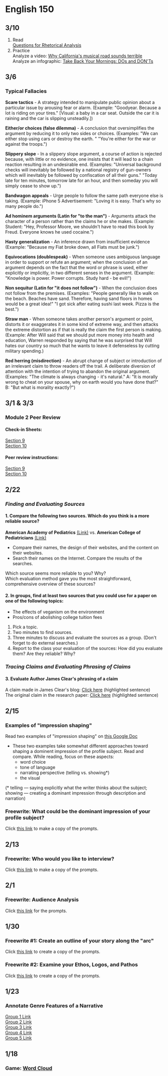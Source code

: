 # English 150
## 3/10
1. Read  
[Questions for Rhetorical Analysis](https://docs.google.com/document/d/1efjKNW65pdbOq4vftard-fhOM7iwrzshA41k8-zXCV4/edit?usp=sharing)  
2. Practice  
Analyze a video: [Why California's musical road sounds terrible](https://youtu.be/Ef93WmlEho0)  
Analyze an infographic: [Take Back Your Mornings: DOs and DON'Ts](https://cdn.lifehack.org/wp-content/uploads/2015/09/1413563200-take-your-mornings-back-infographic1.jpg)

## 3/6 
### Typical Fallacies
**Scare tactics** - A strategy intended to manipulate public opinion about a particular issue by arousing fear or alarm. (Example: "Goodyear. Because a lot is riding on your tires." [Visual: a baby in a car seat. Outside the car it is raining and the car is slipping unsteadily.]) 

**Either/or choices (false dilemma)** - A conclusion that oversimplifies the argument by reducing it to only two sides or choices. (Examples: "We can either stop using cars or destroy the earth. " "You're either for the war or against the troops.") 

**Slippery slope** - In a slippery slope argument, a course of action is rejected because, with little or no evidence, one insists that it will lead to a chain reaction resulting in an undesirable end. (Examples: "Universal background checks will inevitably be followed by a national registry of gun-owners which will inevitably be followed by confiscation of all their guns." "Today late for ten minutes, tomorrow late for an hour, and then someday you will simply cease to show up.") 

**Bandwagon appeals** - Urge people to follow the same path everyone else is taking. (Example: iPhone 5 Advertisement: "Loving it is easy. That's why so many people do.") 

**Ad hominem arguments (Latin for "to the man")** - Arguments attack the character of a person rather than the claims he or she makes. (Example: Student: "Hey, Professor Moore, we shouldn't have to read this book by Freud. Everyone knows he used cocaine.") 

**Hasty generalization** - An inference drawn from insufficient evidence (Example: "Because my Fiat broke down, all Fiats must be junk.") 

**Equivocations (doublespeak)** - When someone uses ambiguous language in order to support or refute an argument; when the conclusion of an argument depends on the fact that the word or phrase is used, either explicitly or implicitly, in two different senses in the argument. (Example: "Knowledge is power. Power corrupts. Study hard - be evil!") 

**Non sequitur (Latin for "it does not follow")** - When the conclusion does not follow from the premises. (Examples: "People generally like to walk on the beach. Beaches have sand. Therefore, having sand floors in homes would be a great idea!" "I got sick after eating sushi last week. Pizza is the best.") 

**Straw man** - When someone takes another person's argument or point, distorts it or exaggerates it in some kind of extreme way, and then attacks the extreme distortion as if that is really the claim the first person is making. (Example: After Will said that we should put more money into health and education, Warren responded by saying that he was surprised that Will hates our country so much that he wants to leave it defenseless by cutting military spending.) 

**Red herring (misdirection)** - An abrupt change of subject or introduction of an irrelevant claim to throw readers off the trail. A deliberate diversion of attention with the intention of trying to abandon the original argument. (Examples: "The climate is always changing - it's natural." A: "It is morally wrong to cheat on your spouse, why on earth would you have done that?" B: "But what is morality exactly?") 
## 3/1 & 3/3
### Module 2 Peer Review
#### Check-in Sheets: 
[Section 9](https://docs.google.com/spreadsheets/d/1zim07oNk5nB9GeM4tFlIecoBJY9_6UU4olaojzEyeQc/edit?usp=sharing)  
[Section 10](https://docs.google.com/spreadsheets/d/1ho5pYqs0JBXgC1z18bomKmgKc14lg53ivX1jROrNxfw/edit?usp=sharing)  
#### Peer review instructions:
[Section 9](https://canvas.iastate.edu/courses/96783/assignments/1879862)  
[Section 10](https://canvas.iastate.edu/courses/96784/assignments/1879955)  
## 2/22
### *Finding and Evaluating Sources*
#### 1. Compare the following two sources. Which do you think is a more reliable source?
**American Academy of Pediatrics** [(Link)](https://www.aap.org/) vs. **American College of Pediatricians** [(Link)](https://acpeds.org/)  
- Compare their names, the design of their websites, and the content on their websites.  
- Search their names on the Internet. Compare the results of the searches.  

Which source seems more reliable to you? Why?  
Which evaluation method gave you the most straightforward, comprehensive overview of these sources?
  
#### 2. In groups, find at least **two sources** that you could use for a paper on one of the following topics:  
- The effects of veganism on the environment  
- Pros/cons of abolishing college tuition fees  

1. Pick a topic.  
2. Two minutes to find sources.  
3. Three minutes to discuss and evaluate the sources as a group. (Don't forget to do external searches.)  
4. Report to the class your evaluation of the sources: How did you evaluate them? Are they reliable? Why?  
  
### *Tracing Claims and Evaluating Phrasing of Claims*
#### 3. Evaluate Author James Clear's phrasing of a claim
A claim made in James Clear's blog: [Click here](https://jamesclear.com/habits#:~:text=According%20to%20researchers%20at%20Duke%20University%2C%20habits%20account%20for%20about%2040%20percent%20of%20our%20behaviors%20on%20any%20given%20day.%C2%A0) (highlighted sentence)  
The original claim in the research paper: [Click here](https://drive.google.com/file/d/1gjJM0-7g2VHLGKrsNwGU53dFXbisX4J2/view?usp=sharing) (highlighted sentence)  

## 2/15
### Examples of "impression shaping"
Read two examples of "impression shaping" on [this Google Doc](https://docs.google.com/document/d/1eg1P7SgkfFLUQrU1EWgOcMPOcix9NDwXRm-_r5f8ePY/edit?usp=sharing)  
- These two examples take somewhat different approaches toward shaping a dominent impression of the profile subject. Read and compare. While reading, focus on these aspects:
  - word choice
  - tone of language
  - narrating perspective (telling vs. showing*)
  - the visual  
  
(* telling — saying explicitly what the writer thinks about the subject; showing — creating a dominant impression through description and narration)
### Freewrite: What could be the dominant impression of your profile subject? 
Click [this link](https://docs.google.com/document/d/1-ADpf1JnZrKzUmqWUa31JZcdZ4fUAxBn4lojof5TvgA/copy) to make a copy of the prompts.
## 2/13
### Freewrite: Who would you like to interview?
Click [this link](https://docs.google.com/document/d/1gBOVXZMYk-SG7I_g4FpHlq3WNzyaJioVcHBLBUJeZTk/copy) to make a copy of the prompts.
## 2/1
### Freewrite: Audience Analysis
Click [this link](https://docs.google.com/document/d/1oBFbdjgxg5MzD56YOhMST_6pGMu9baji7kvEpJ5XWbg/copy) for the prompts.
## 1/30
### Freewrite #1: Create an outline of your story along the "arc"
Click [this link](https://docs.google.com/document/d/1ZJv0wCOBM4SrBvcJDyc8PwoytF4yWtOW7QQxafTXgU0/copy) to create a copy of the prompts.
### Freewrite #2: Examine your Ethos, Logos, and Pathos
Click [this link](https://docs.google.com/document/d/1S3SdoGjcivXVyiNR9UALYYZ8TMXIbpoBNyJKYuydNUY/copy) to create a copy of the prompts.
## 1/23
### Annotate Genre Features of a Narrative
[Group 1 Link](https://docs.google.com/document/d/1_cSslx4TwlJbqVGfD0XE9ViholDApORI7IPG-oY3p3w/edit?usp=sharing)  
[Group 2 Link](https://docs.google.com/document/d/1lMls-etzMy2DE8Z_cupengo2TtJ0sImY6E7_NoxUF8I/edit?usp=sharing)  
[Group 3 Link](https://docs.google.com/document/d/1NgZtUjqCeYOoqVteAzWAO37-s9XzLi0PJPoH3FVAEcs/edit?usp=sharing)  
[Group 4 Link](https://docs.google.com/document/d/14s0-7s2NU2hGnD8pJ1IbmBIQ0_IEb1qhp34-NTfo4TI/edit?usp=sharing)  
[Group 5 Link](https://docs.google.com/document/d/1b4f0rglTSnue6F88whxJYljZdhWfeXdLhb-NytUrpsY/edit?usp=sharing)  
## 1/18
### Game: [Word Cloud](https://www.menti.com/albq9yin3bia)
